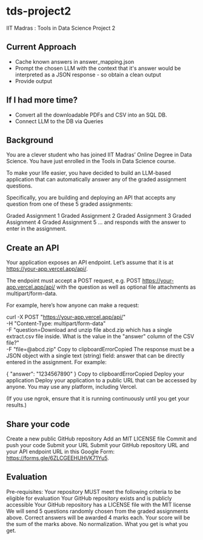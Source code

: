 # tds-project2
IIT Madras : Tools in Data Science Project 2

## Current Approach
- Cache known answers in answer_mapping.json
- Prompt the chosen LLM with the context that it's answer would be interpreted as a JSON response - so obtain a clean output
- Provide output

## If I had more time?
- Convert all the downloadable PDFs and CSV into an SQL DB.
- Connect LLM to the DB via Queries

## Background
You are a clever student who has joined IIT Madras’ Online Degree in Data Science. You have just enrolled in the Tools in Data Science course.

To make your life easier, you have decided to build an LLM-based application that can automatically answer any of the graded assignment questions.

Specifically, you are building and deploying an API that accepts any question from one of these 5 graded assignments:

Graded Assignment 1
Graded Assignment 2
Graded Assignment 3
Graded Assignment 4
Graded Assignment 5
… and responds with the answer to enter in the assignment.

## Create an API
Your application exposes an API endpoint. Let’s assume that it is at https://your-app.vercel.app/api/.

The endpoint must accept a POST request, e.g. POST https://your-app.vercel.app/api/ with the question as well as optional file attachments as multipart/form-data.

For example, here’s how anyone can make a request:

curl -X POST "https://your-app.vercel.app/api/" \
  -H "Content-Type: multipart/form-data" \
  -F "question=Download and unzip file abcd.zip which has a single extract.csv file inside. What is the value in the "answer" column of the CSV file?" \
  -F "file=@abcd.zip"
Copy to clipboardErrorCopied
The response must be a JSON object with a single text (string) field: answer that can be directly entered in the assignment. For example:

{
  "answer": "1234567890"
}
Copy to clipboardErrorCopied
Deploy your application
Deploy your application to a public URL that can be accessed by anyone. You may use any platform, including Vercel.

(If you use ngrok, ensure that it is running continuously until you get your results.)

## Share your code
Create a new public GitHub repository
Add an MIT LICENSE file
Commit and push your code
Submit your URL
Submit your GitHub repository URL and your API endpoint URL in this Google Form: https://forms.gle/6ZLCGEEHUHVK71Yu5.

## Evaluation
Pre-requisites: Your repository MUST meet the following criteria to be eligible for evaluation
Your GitHub repository exists and is publicly accessible
Your GitHub repository has a LICENSE file with the MIT license
We will send 5 questions randomly chosen from the graded assignments above. Correct answers will be awarded 4 marks each.
Your score will be the sum of the marks above. No normalization. What you get is what you get.
